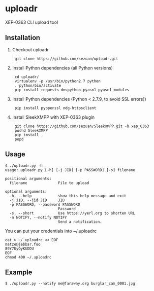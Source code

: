 # uploadr

XEP-0363 CLI upload tool

## Installation

1. Checkout uploadr

        git clone https://github.com/sezuan/uploadr.git

2. Install Python dependencies (all Python versions)

        cd uploadr/
        virtualenv -p /usr/bin/python2.7 python
        . python/bin/activate
        pip install requests dnspython pyasn1 pyasn1_modules

3. Install Python dependencies (Python < 2.7.9, to avoid SSL errors))

        pip install pyopenssl ndg-httpsclient

4. Install SleekXMPP with XEP-0363 plugin

        git clone https://github.com/sezuan/SleekXMPP.git -b xep_0363
        pushd SleekXMPP
        pip install .
        popd

## Usage

    $ ./uploadr.py -h
    usage: uploadr.py [-h] [-j JID] [-p PASSWORD] [-s] filename

    positional arguments:
      filename              File to upload

    optional arguments:
      -h, --help            show this help message and exit
      -j JID, --jid JID     JID
      -p PASSWORD, --password PASSWORD
                            Password
      -s, --short           Use https://yerl.org to shorten URL
      -n NOTIFY, --notify NOTIFY
                            Send a notification.

You can put your credentials into ~/.uploadrc

    cat > ~/.uploadrc << EOF
    matze@jebbar.foo
    89Y7UyQyKUDDU
    EOF
    chmod 400 ~/.uploadrc


## Example

    $ ./uploadr.py --notify me@faraway.org burglar_cam_0001.jpg
